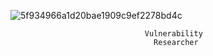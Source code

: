 ![5f934966a1d20bae1909c9ef2278bd4c](https://github.com/idkhidden/idkhidden/assets/91305428/5aad8bc2-956a-441b-ae20-e3c13a6ad712)


                                  Vulnerability 
                                    Researcher
              
